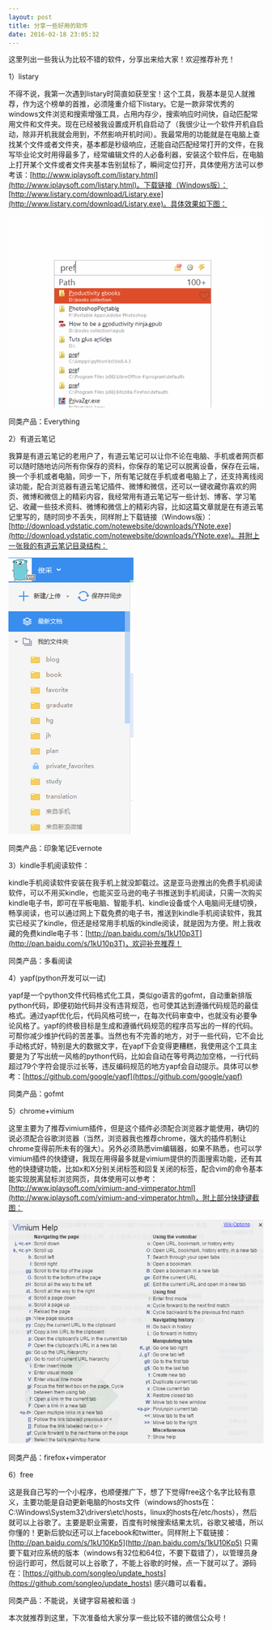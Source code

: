 ```yaml
---
layout: post
title: 分享一些好用的软件
date: 2016-02-18 23:05:32
---
```


这里列出一些我认为比较不错的软件，分享出来给大家！欢迎推荐补充！

1）listary

不得不说，我第一次遇到listary时简直如获至宝！这个工具，我基本是见人就推荐，作为这个榜单的首推，必须隆重介绍下listary。它是一款非常优秀的windows文件浏览和搜索增强工具，占用内存少，搜索响应时间快，自动匹配常用文件和文件夹。现在已经被我设置成开机自启动了（我很少让一个软件开机自启动，除非开机我就会用到，不然影响开机时间）。我最常用的功能就是在电脑上查找某个文件或者文件夹，基本都是秒级响应，还能自动匹配经常打开的文件，在我写毕业论文时用得最多了，经常编辑文件的人必备利器，安装这个软件后，在电脑上打开某个文件或者文件夹基本告别鼠标了，瞬间定位打开，具体使用方法可以参考该：[http://www.iplaysoft.com/listary.html](http://www.iplaysoft.com/listary.html)。下载链接（Windows版）：[http://www.listary.com/download/Listary.exe](http://www.listary.com/download/Listary.exe)。具体效果如下图：

![](/images/listary_demo.gif?raw=true)


同类产品：Everything

2）有道云笔记

我算是有道云笔记的老用户了，有道云笔记可以让你不论在电脑、手机或者网页都可以随时随地访问所有你保存的资料，你保存的笔记可以脱离设备，保存在云端，换一个手机或者电脑，同步一下，所有笔记就在手机或者电脑上了，还支持离线阅读功能，配合浏览器有道云笔记插件、微博和微信，还可以一键收藏你喜欢的网页、微博和微信上的精彩内容，我经常用有道云笔记写一些计划、博客、学习笔记、收藏一些技术资料、微博和微信上的精彩内容，比如这篇文章就是在有道云笔记里写的，随时同步不丢失，同样附上下载链接（Windows版）：[http://download.ydstatic.com/notewebsite/downloads/YNote.exe](http://download.ydstatic.com/notewebsite/downloads/YNote.exe)。并附上一张我的有道云笔记目录结构：

![](/images/youdao_note.png)


同类产品：印象笔记Evernote

3）kindle手机阅读软件：

kindle手机阅读软件安装在我手机上就没卸载过。这是亚马逊推出的免费手机阅读软件，可以不用买kindle，也能买亚马逊的电子书推送到手机阅读，只需一次购买kindle电子书，即可在平板电脑、智能手机、kindle设备或个人电脑间无缝切换，畅享阅读，也可以通过网上下载免费的电子书，推送到kindle手机阅读软件，我其实已经买了kindle，但还是经常用手机版的kindle阅读，就是因为方便。附上我收藏的免费kindle电子书：[http://pan.baidu.com/s/1kU10p3T](http://pan.baidu.com/s/1kU10p3T)，欢迎补充推荐！

同类产品：多看阅读

4）yapf(python开发可以一试)

yapf是一个python文件代码格式化工具，类似go语言的gofmt，自动重新排版python代码，即便初始代码并没有违背规范，也可使其达到遵循代码规范的最佳格式。通过yapf优化后，代码风格可统一，在每次代码审查中，也就没有必要争论风格了。yapf的终极目标是生成和遵循代码规范的程序员写出的一样的代码。可帮你减少维护代码的苦差事。当然也有不完善的地方，对于一些代码，它不会比手动格式好，特别是大的数据文字，在yapf下会变得更糟糕，我使用这个工具主要是为了写出统一风格的python代码，比如会自动在等号两边加空格，一行代码超过79个字符会提示过长等，违反编码规范的地方yapf会自动提示。具体可以参考：[https://github.com/google/yapf](https://github.com/google/yapf) 

同类产品：gofmt

5）chrome+vimium

这里主要为了推荐vimium插件，但是这个插件必须配合浏览器才能使用，确切的说必须配合谷歌浏览器（当然，浏览器我也推荐chrome，强大的插件机制让chrome变得前所未有的强大）。另外必须熟悉vim编辑器，如果不熟悉，也可以学vimium插件的快捷键，我现在用得最多就是vimium提供的页面搜索功能，还有其他的快捷键功能，比如x和X分别关闭标签和回复关闭的标签，配合vim的命令基本能实现脱离鼠标浏览网页，具体使用可以参考：[http://www.iplaysoft.com/vimium-and-vimperator.html](http://www.iplaysoft.com/vimium-and-vimperator.html)，附上部分快捷键截图：

![](/images/vimium_help.png)


同类产品：firefox+vimperator

6）free

这是我自己写的一个小程序，也顺便推广下，想了下觉得free这个名字比较有意义，主要功能是自动更新电脑的hosts文件（windows的hosts在：C:\Windows\System32\drivers\etc\hosts，linux的hosts在/etc/hosts），然后就可以上谷歌了。主要是职业需要，百度有时候搜索结果太坑，谷歌又被墙，所以你懂的！更新后貌似还可以上facebook和twitter。同样附上下载链接：[http://pan.baidu.com/s/1kU10Kp5](http://pan.baidu.com/s/1kU10Kp5) 只需要下载对应系统的版本（windows有32位和64位，不要下载错了），以管理员身份运行即可，然后就可以上谷歌了，不能上谷歌的时候，点一下就可以了。源码在：[https://github.com/songleo/update_hosts](https://github.com/songleo/update_hosts) 感兴趣可以看看。

同类产品：不能说，关键字容易被和谐 :)

本次就推荐到这里，下次准备给大家分享一些比较不错的微信公众号！